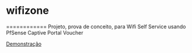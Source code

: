 # wifizone
============
Projeto, prova de conceito, para Wifi Self Service usando PfSense Captive Portal Voucher

[Demonstração](http://frkr.github.io/wifizone/)
